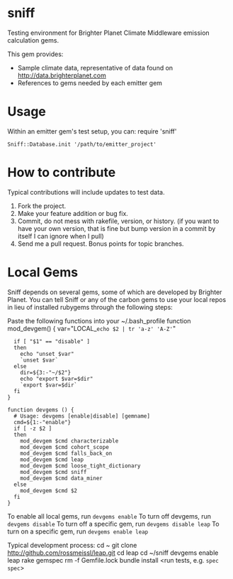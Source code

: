 # sniff
Testing environment for Brighter Planet Climate Middleware emission calculation gems.

This gem provides:
 * Sample climate data, representative of data found on http://data.brighterplanet.com
 * References to gems needed by each emitter gem  

# Usage
Within an emitter gem's test setup, you can:
    require 'sniff'
    
    Sniff::Database.init '/path/to/emitter_project'

# How to contribute
Typical contributions will include updates to test data.

1. Fork the project.
1. Make your feature addition or bug fix.
1. Commit, do not mess with rakefile, version, or history. (if you want to have your own version, that is fine but bump version in a commit by itself I can ignore when I pull)
1. Send me a pull request. Bonus points for topic branches.

# Local Gems
Sniff depends on several gems, some of which are developed by Brighter Planet.  You can tell Sniff or any of the carbon gems to use your local repos in lieu of installed rubygems through the following steps:


Paste the following functions into your ~/.bash_profile
    function mod_devgem() {
      var="LOCAL_`echo $2 | tr 'a-z' 'A-Z'`"
      
      if [ "$1" == "disable" ]
      then
        echo "unset $var"
        `unset $var`
      else
        dir=${3:-"~/$2"}
        echo "export $var=$dir"
        `export $var=$dir`
      fi
    }
    
    function devgems () {
      # Usage: devgems [enable|disable] [gemname]
      cmd=${1:-"enable"}
      if [ -z $2 ]
      then
        mod_devgem $cmd characterizable
        mod_devgem $cmd cohort_scope
        mod_devgem $cmd falls_back_on
        mod_devgem $cmd leap
        mod_devgem $cmd loose_tight_dictionary
        mod_devgem $cmd sniff
        mod_devgem $cmd data_miner
      else
        mod_devgem $cmd $2
      fi
    }

To enable all local gems, run `devgems enable`
To turn off devgems, run `devgems disable`
To turn off a specific gem, run `devgems disable leap`
To turn on a specific gem, run `devgems enable leap`

Typical development process:
    cd ~
    git clone http://github.com/rossmeissl/leap.git
    cd leap
    <do some development on leap>
    cd ~/sniff
    devgems enable leap
    rake gemspec
    rm -f Gemfile.lock
    bundle install
    <run tests, e.g. `spec spec`>
